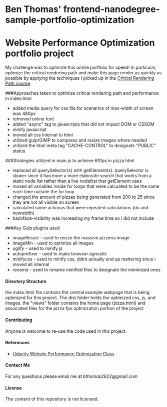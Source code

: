 Ben Thomas' frontend-nanodegree-sample-portfolio-optimization
===============================

# Website Performance Optimization portfolio project

My challenge was to optimize this online portfolio for speed! In particular, optimize the critical rendering path and make this page render as quickly as possible by applying the techniques I picked up in the [Critical Rendering Path course](https://www.udacity.com/course/ud884).

###Approaches taken to optimize critical rendering path and performance in index.html
* added media query for css file for scenarios of max-width of screen was 480px
* removed online font
* added "async" tag to javascripts that did not impact DOM or CSSOM 
* minify javascript
* moved all css internal to html
* utilized gulp/GIMP to compress and resize images where needed 
* utilized the html meta tag "CACHE-CONTROL" to designate "PUBLIC" status

###Strategies utilized in main.js to achieve 60fps in pizza.html
* replaced all querySelector(s) with getElement(s). querySelector is slower since it has more a more elaborate search that works from a static node list rather than a live nodellist that getElement uses
* moved all variables inside for loops that were calcuated to be the same each time outside the for loop
* changed the amount of pizzas being generated from 200 to 25 since they are not all visible on screen
* calculated some actionas that were repeated calculations (dx and newwidth)
* backface-visibility was increasing my frame time so i did not include

###Key Gulp plugins used
* imageResize - used to resize the massive pizzeria image
* imageMin - used to optimize all images 
* uglify - used to minify js
* autoprefixer - used to make browser agnostic
* minifycss - used to minify css, didnt actually end up mattering since i moved all internal
* rename - used to rename minified files to designate the minimized ones

#### Directory Structure

the index.html file contains the central example webpage that is being optimized for this project. The dist folder holds the optimized css, js, and images. the "views" folder contains the home page (pizza.html) and associated files for the pizza fps optimization portion of the project

#### Contributing

Anyone is welcome to re-use the code used in this project.

#### References

* [Udacity Website Performance Optimization Class](https://www.udacity.com/course/website-performance-optimization--ud884)

#### Contact Me

For any questions please email me at _bthomas2622@gmail.com_

#### License

The content of this repository is not licensed. 




